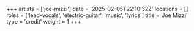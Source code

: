 +++
artists = ['joe-mizzi']
date = '2025-02-05T22:10:32Z'
locations = []
roles = ['lead-vocals', 'electric-guitar', 'music', 'lyrics']
title = 'Joe Mizzi'
type = 'credit'
weight = 1
+++
